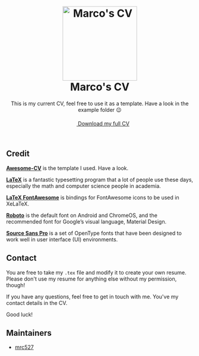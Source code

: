 <h1 align="center">
  <a href="https://github.com/Mrc527/cv">
    <img alt="Marco's CV" src="https://avatars.githubusercontent.com/u/1961697?v=4" width="200px" height="200px" />
  </a>
  <br />
  Marco's CV
</h1>

<p align="center">
  This is my current CV, feel free to use it as a template. Have a look in the example folder 😉
  
  <p align="center">
    <a href="https://github.com/Mrc527/cv/raw/master/resume.pdf">
      <img src="https://upload.wikimedia.org/wikipedia/commons/thumb/8/87/PDF_file_icon.svg/1667px-PDF_file_icon.svg.png" width="17px" height="20px"> Download my full CV
    </a>
  </p>
  
</p>

<br />


## Credit

[**Awesome-CV**](https://github.com/posquit0/Awesome-CV) is the template I used. Have a look.

[**LaTeX**](https://www.latex-project.org) is a fantastic typesetting program that a lot of people use these days, especially the math and computer science people in academia.

[**LaTeX FontAwesome**](https://github.com/furl/latex-fontawesome) is bindings for FontAwesome icons to be used in XeLaTeX.

[**Roboto**](https://github.com/google/roboto) is the default font on Android and ChromeOS, and the recommended font for Google’s visual language, Material Design.

[**Source Sans Pro**](https://github.com/adobe-fonts/source-sans-pro) is a set of OpenType fonts that have been designed to work well in user interface (UI) environments.


## Contact

You are free to take my `.tex` file and modify it to create your own resume. Please don't use my resume for anything else without my permission, though!

If you have any questions, feel free to get in touch with me. You've my contact details in the CV.

Good luck!


## Maintainers
- [mrc527](https://github.com/mrc527)
